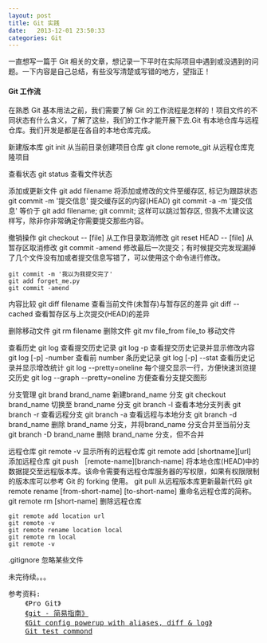 ```yaml
---
layout: post
title: Git 实践
date:   2013-12-01 23:50:33
categories: Git
---
```


一直想写一篇于 Git 相关的文章，想记录一下平时在实际项目中遇到或没遇到的问题。一下内容是自己总结，有些没写清楚或写错的地方，望指正！

#### Git 工作流

在熟悉 Git 基本用法之前，我们需要了解 Git 的工作流程是怎样的！项目文件的不同状态有什么含义，了解了这些，我们的工作才能开展下去.Git 有本地仓库与远程仓库。我们开发是都是在各自的本地仓库完成。

新建版本库
git init    从当前目录创建项目仓库
git clone remote_git 从远程仓库克隆项目

查看状态
git status  查看文件状态

添加或更新文件
git add filename 将添加或修改的文件至缓存区, 标记为跟踪状态
git commit -m '提交信息' 提交缓存区的内容(HEAD)
git commit -a -m '提交信息' 等价于 git add filename; git commit; 这样可以跳过暂存区, 但我不太建议这样写，除非你非常确定你需要提交那些内容。

撤销操作
git checkout -- [file] 从工作目录取消修改
git reset HEAD -- [file] 从暂存区取消修改
git commit -amend 修改最后一次提交；有时候提交完发现漏掉了几个文件没有加或者提交信息写错了，可以使用这个命令进行修改。

```
git commit -m '我以为我提交完了'
git add forget_me.py
git commit -amend
```

内容比较
git diff filename 查看当前文件(未暂存)与暂存区的差异
git diff --cached 查看暂存区与上次提交(HEAD)的差异

删除移动文件
git rm filename 删除文件
git mv file_from file_to 移动文件

查看历史
git log 查看提交历史记录
git log -p 查看提交历史记录并显示修改内容
git log [-p] -number 查看前 number 条历史记录
git log [-p] --stat 查看历史记录并显示增改统计
git log --pretty=oneline  每个提交显示一行，方便快速浏览提交历史
git log --graph --pretty=oneline 方便查看分支提交图形

分支管理
git brand brand_name 新建brand_name 分支
git checkout brand_name 切换至 brand_name 分支
git branch -l 查看本地分支列表
git branch -r 查看远程分支
git branch -a 查看远程与本地分支
git branch -d brand_name 删除 brand_name 分支，并将brand_name 分支合并至当前分支
git branch -D brand_name 删除 brand_name 分支，但不合并

远程仓库
git remote -v 显示所有的远程仓库
git remote add [shortname][url] 添加远程仓库
git push ［remote-name][branch-name] 将本地仓库(HEAD)中的数据提交至远程版本库。该命令需要有远程仓库服务器的写权限，如果有权限限制的版本库可以参考 Git 的 forking 使用。
git pull 从远程版本库更新最新代码
git remote rename [from-short-name] [to-short-name] 重命名远程仓库的简称。
git remote rm [short-name] 删除远程仓库

```
git remote add location url
git remote -v
git remote rename location local
git remote rm local
git remote -v
```

.gitignore 忽略某些文件

未完待续。。。

<pre class="reference">
参考资料:
    《Pro Git》
    <a href="http://rogerdudler.github.io/git-guide/index.zh.html" target="_blank">《git - 简易指南》</a>
    <a href="http://oli.jp/2012/git-powerup/" target="_blank">《Git config powerup with aliases, diff & log》</a>
    <a href="https://github.com/fengzimaster/systemConfig/blob/master/gitTest.md" target="_blank">Git test commond</a>
</pre>
